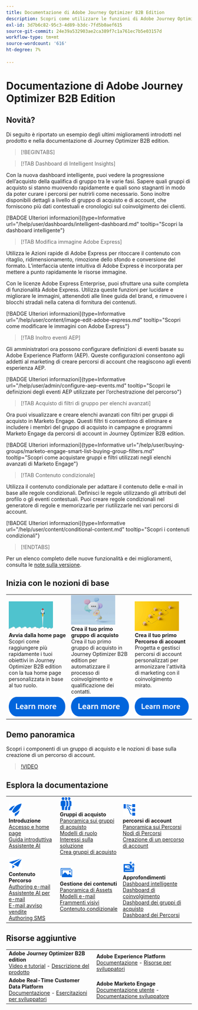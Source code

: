 ```yaml
---
title: Documentazione di Adobe Journey Optimizer B2B Edition
description: Scopri come utilizzare le funzioni di Adobe Journey Optimizer B2B edition per orchestrare account e acquistare percorsi di gruppi utilizzando l’intelligenza artificiale generativa integrata e l’automazione leader di settore.
exl-id: 3d7b6c82-95c3-4d89-b3dc-7fd5b0aef615
source-git-commit: 24e39a532903ae2ca389f7c1a761ec7b5e03157d
workflow-type: tm+mt
source-wordcount: '616'
ht-degree: 7%

---
```


# Documentazione di Adobe Journey Optimizer B2B Edition

## Novità?

Di seguito è riportato un esempio degli ultimi miglioramenti introdotti nel prodotto e nella documentazione di Journey Optimizer B2B edition.

>[!BEGINTABS]

>[!TAB Dashboard di Intelligent Insights]

Con la nuova dashboard intelligente, puoi vedere la progressione dell’acquisto della qualifica di gruppo tra le varie fasi. Sapere quali gruppi di acquisto si stanno muovendo rapidamente e quali sono stagnanti in modo da poter curare i percorsi per nutrirli come necessario. Sono inoltre disponibili dettagli a livello di gruppo di acquisto e di account, che forniscono più dati contestuali e cronologici sul coinvolgimento dei clienti.

[!BADGE Ulteriori informazioni]{type=Informative url="/help/user/dashboards/intelligent-dashboard.md" tooltip="Scopri la dashboard intelligente"}

>[!TAB Modifica immagine Adobe Express]

Utilizza le Azioni rapide di Adobe Express per ritoccare il contenuto con ritaglio, ridimensionamento, rimozione dello sfondo e conversione del formato. L’interfaccia utente intuitiva di Adobe Express è incorporata per mettere a punto rapidamente le risorse immagine.

Con le licenze Adobe Express Enterprise, puoi sfruttare una suite completa di funzionalità Adobe Express. Utilizza queste funzioni per lucidare e migliorare le immagini, attenendoti alle linee guida del brand, e rimuovere i blocchi stradali nella catena di fornitura dei contenuti.

[!BADGE Ulteriori informazioni]{type=Informative url="/help/user/content/image-edit-adobe-express.md" tooltip="Scopri come modificare le immagini con Adobe Express"}

>[!TAB Inoltro eventi AEP]

Gli amministratori ora possono configurare definizioni di eventi basate su Adobe Experience Platform (AEP). Queste configurazioni consentono agli addetti al marketing di creare percorsi di account che reagiscono agli eventi esperienza AEP.

[!BADGE Ulteriori informazioni]{type=Informative url="/help/user/admin/configure-aep-events.md" tooltip="Scopri le definizioni degli eventi AEP utilizzate per l’orchestrazione del percorso"}

>[!TAB Acquisto di filtri di gruppo per elenchi avanzati]

Ora puoi visualizzare e creare elenchi avanzati con filtri per gruppi di acquisto in Marketo Engage. Questi filtri ti consentono di eliminare e includere i membri del gruppo di acquisto in campagne e programmi Marketo Engage da percorsi di account in Journey Optimizer B2B edition.

[!BADGE Ulteriori informazioni]{type=Informative url="/help/user/buying-groups/marketo-engage-smart-list-buying-group-filters.md" tooltip="Scopri come acquistare gruppi e filtri utilizzati negli elenchi avanzati di Marketo Engage"}

>[!TAB Contenuto condizionale]

Utilizza il contenuto condizionale per adattare il contenuto delle e-mail in base alle regole condizionali. Definisci le regole utilizzando gli attributi del profilo o gli eventi contestuali. Puoi creare regole condizionali nel generatore di regole e memorizzarle per riutilizzarle nei vari percorsi di account.

[!BADGE Ulteriori informazioni]{type=Informative url="/help/user/content/conditional-content.md" tooltip="Scopri i contenuti condizionali"}

>[!ENDTABS]

Per un elenco completo delle nuove funzionalità e dei miglioramenti, consulta le [note sulla versione](../user/release-notes/release-notes.md). <!-- Stay up-to-date with the latest changes in our documentation by visiting the [documentation updates page](using/rn/documentation-updates.md).-->

## Inizia con le nozioni di base

<table style="table-layout:fixed">
  <tr style="border: 0;">
    <td>
    <a href="home-page.md"><img width="120px" src="./assets/launch.png" alt="Lancio utilizzo prodotto"></a>
    <div><strong>Avvia dalla home page</strong><br/>Scopri come raggiungere più rapidamente i tuoi obiettivi in Journey Optimizer B2B edition con la tua home page personalizzata in base al tuo ruolo.</div>
    </td>
      <td>
    <a href="buying-groups/buying-groups-overview.md"><img width="120px" src="./assets/communication.png" alt="Gruppi acquisti"></a>
    <div><strong>Crea il tuo primo gruppo di acquisto</strong><br/>Crea il tuo primo gruppo di acquisto in Journey Optimizer B2B edition per automatizzare il processo di coinvolgimento e qualificazione dei contatti.</div>
    </td>
    <td>
    <a href="journeys/journey-overview.md"><img width="120px" src="./assets/flow.png" alt="Percorsi di account"></a>
    <div><strong>Crea il tuo primo Percorso di account</strong><br/>Progetta e gestisci percorsi di account personalizzati per armonizzare l'attività di marketing con il coinvolgimento mirato. 
    </div>
    </td>
  </tr>
  <tr style="border: 0;">
    <td align="center"><a href="home-page.md"><img src="../assets/learn-more.svg" alt="Ulteriori informazioni"></a></td>
    <td align="center"><a href="buying-groups/buying-groups-overview.md"><img src="../assets/learn-more.svg" alt="Ulteriori informazioni"></a></td>
    <td align="center"><a href="journeys/journey-overview.md"><img src="../assets/learn-more.svg" alt="Ulteriori informazioni"></a></td>
    </tr>
</table>

## Demo panoramica

Scopri i componenti di un gruppo di acquisto e le nozioni di base sulla creazione di un percorso di account.

>[!VIDEO](https://video.tv.adobe.com/v/3432054?quality=12)

## Esplora la documentazione

<table style="table-layout:auto">
  <tr style="border: 0;">
    <td>
      <img src="../assets/do-not-localize/icon-quick-start.svg" width="35px" alt="Introduzione"><br/>
      <strong>Introduzione</strong><br/><a href="home-page.md">Accesso e home page</a><br/><a href="./start/get-started.md">Guida introduttiva</a> <br/><a href="./start/ai-assistant.md">Assistente AI</a>
    </td>
    <!--
    <td>
      <img src="../assets/do-not-localize/icon-configure.svg" width="35px"><br/>
      <strong>Configuration<br/>administration</strong><br/><a href="using/configuration/channel-surfaces.md">Channel surfaces</a> - <a href="using/configuration/about-data-sources-events-actions.md">Configure journeys</a>  - <a href="using/administration/permissions-overview.md">Access control</a> - <a href="using/administration/sandboxes.md">Sandboxes management</a>
    </td> -->
    <td>
      <img src="../assets/do-not-localize/icon_audience.svg" width="35px" alt="Gruppi acquisti"><br/>
      <strong>Gruppi di acquisto</strong><br/><a href="./buying-groups/buying-groups-overview.md">Panoramica sui gruppi di acquisto</a><br/><a href="./buying-groups/buying-groups-role-templates.md">Modelli di ruolo</a><br/><a href="./buying-groups/solution-interests.md">Interessi sulla soluzione</a><br/><a href="./buying-groups/buying-groups-create.md">Crea gruppi di acquisto</a>
    </td>
    <td>
      <img src="../assets/do-not-localize/icon-paths.svg" width="35px" alt="Percorsi di account"><br/>
      <strong>percorsi di account</strong><br/><a href="./journeys/journey-overview.md">Panoramica sui Percorsi</a><br/><a href="./journeys/journey-nodes.md">Nodi di Percorsi</a><br/><a href="./journeys/journey-overview.md#create-an-account-journey">Creazione di un percorso di account</a>
    </td>
  </tr>
  <tr style="border: 0;">
    <td>
      <img src="../assets/do-not-localize/icon-campaign.svg" width="35px" alt="Contenuto percorso"><br/>
      <strong>Contenuto Percorso</strong><br/><a href="./content/email-authoring.md">Authoring e-mail</a><br/><a href="./content/ai-assistant-emails.md">Assistente AI per e-mail</a><br/><a href="./content/sales-alert-email.md">E-mail avviso vendite</a><br/><a href="./content/sms-authoring.md">Authoring SMS</a>
    </td>
        <td>
      <img src="../assets/do-not-localize/icon_assets.svg" width="35px" alt="Gestione dei contenuti"><br/>
      <strong>Gestione dei contenuti</strong><br/><a href="./content/assets-overview.md">Panoramica di Assets</a><br/><a href="./content/email-templates.md">Modelli e-mail</a><br/><a href="./content/fragments.md">Frammenti visivi</a><br/><a href="./content/conditional-content.md">Contenuto condizionale</a>
    </td>
    <td>
      <img src="../assets/do-not-localize/icon-offer.svg" width="35px" alt="Approfondimenti e dashboard"><br/>
      <strong>Approfondimenti</strong><br/><a href="./dashboards/intelligent-dashboard.md">Dashboard intelligente</a><br/><a href="./dashboards/engagement-dashboard.md">Dashboard di coinvolgimento</a><br/><a href="./dashboards/buying-groups-dashboard.md">Dashboard dei gruppi di acquisto</a><br/><a href="./dashboards/journeys-dashboard.md">Dashboard dei Percorsi</a>
    </td>

</tr>
</table>

## Risorse aggiuntive

<table style="table-layout:fixed"><tr style="border: 0;">
<tr><td><strong>Adobe Journey Optimizer B2B edition</strong><br/>
<a href="https://experienceleague.adobe.com/en/docs/journey-optimizer-b2b-learn/tutorials/overview" target="_blank">Video e tutorial</a> - <a href="https://helpx.adobe.com/legal/product-descriptions/adobe-journey-optimizer-b2b.html" target="_blank">Descrizione del prodotto</a> <!-- - <a href="https://www.adobe.com/content/dam/cc/en/security/pdfs/AJO_SecurityOverview.pdf" target="_blank">Security overview (PDF)</a> - <a href="https://developer.adobe.com/journey-optimizer-apis/" target="_blank">APIs reference</a> - <a href="https://experienceleague.adobe.com/tools/ajo-schemas/schema-dictionary.html" target="_blank">Journey Optimizer Schema Dictionary</a> -->
</td>
<td><strong>Adobe Experience Platform</strong><br/>
<a href="https://experienceleague.adobe.com/en/docs/experience-platform/landing/home" target="_blank">Documentazione</a> - <a href="https://business.adobe.com/products/experience-platform/documentation-and-developer-resources.html" target="_blank">Risorse per sviluppatori</a>
</td></tr>
<tr><td><strong>Adobe Real-Time Customer Data Platform</strong><br/>
<a href="https://experienceleague.adobe.com/it/docs/experience-platform/rtcdp/home" target="_blank">Documentazione</a> - <a href="https://experienceleague.adobe.com/en/docs/platform-learn/getting-started-for-data-architects-and-data-engineers/overview" target="_blank">Esercitazioni per sviluppatori</a>
</td><td><strong>Adobe Marketo Engage</strong><br/>
<a href="https://experienceleague.adobe.com/it/docs/marketo/using/home" target="_blank">Documentazione utente</a> - <a href="https://experienceleague.adobe.com/en/docs/marketo-developer/marketo/home" target="_blank">Documentazione sviluppatore</a>
</td>
</tr></table>

